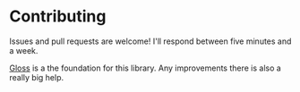 # Contributing

Issues and pull requests are welcome! I'll respond between five minutes and a week.

[Gloss](https://github.com/ztellman/gloss) is a the foundation for this library. Any improvements there is also a really big help.
